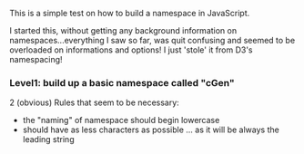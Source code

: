 This is a simple test on how to build a namespace in JavaScript.

I started this, without getting any background information on namespaces...everything I saw so far, was quit confusing and seemed to be overloaded on informations and options!
I just 'stole' it from D3's namespacing!

### Level1: build up a basic namespace called "cGen"

2 (obvious) Rules that seem to be necessary:

* the "naming" of namespace should begin lowercase
* should have as less characters as possible ... as it will be always the leading string